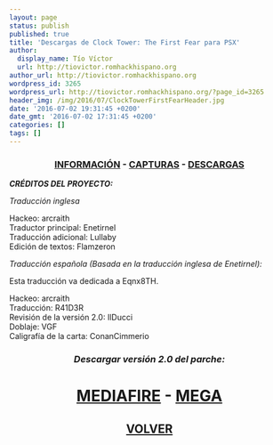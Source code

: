 ```yaml
---
layout: page
status: publish
published: true
title: 'Descargas de Clock Tower: The First Fear para PSX'
author:
  display_name: Tío Víctor
  url: http://tiovictor.romhackhispano.org
author_url: http://tiovictor.romhackhispano.org
wordpress_id: 3265
wordpress_url: http://tiovictor.romhackhispano.org/?page_id=3265
header_img: /img/2016/07/ClockTowerFirstFearHeader.jpg
date: '2016-07-02 19:31:45 +0200'
date_gmt: '2016-07-02 17:31:45 +0200'
categories: []
tags: []
---
```

<h3 style="text-align: center;"><strong><a href="http://tiovictor.romhackhispano.org/clock-tower-psx-20/informacion/">INFORMACIÓN</a> - <a href="http://tiovictor.romhackhispano.org/clock-tower-psx-20/capturas/">CAPTURAS</a> - <a href="http://tiovictor.romhackhispano.org/clock-tower-psx-20/descargar/">DESCARGAS</a></strong></h3>

_**CRÉDITOS DEL PROYECTO:**_

_Traducción inglesa_

Hackeo: arcraith  
Traductor principal: Enetirnel  
Traducción adicional: Lullaby  
Edición de textos: Flamzeron

_Traducción española (Basada en la traducción inglesa de Enetirnel):_

Esta traducción va dedicada a Eqnx8TH.

Hackeo: arcraith  
Traducción: R41D3R  
Revisión de la versión 2.0: IlDucci  
Doblaje: VGF  
Caligrafía de la carta: ConanCimmerio

<h3 style="text-align: center;"><em><strong>Descargar versión 2.0 del parche:</strong></em></h3>
<h1 style="text-align: center;"><a href="http://www.mediafire.com/download/a5oyc59071gad2e/CTTFF-ES-20.7z">MEDIAFIRE</a> - <a href="https://mega.nz/#!8YNwHDzS!Gup-x87OVLNn4Vonx0fZ18CWQCBMVii8_ALnWUynrHg">MEGA</a></h1>
<h2 style="text-align: center;"><strong><a href="http://tiovictor.romhackhispano.org/clock-tower-psx-20/">VOLVER</a></strong></h2>
